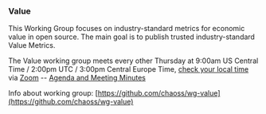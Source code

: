 ### Value

This Working Group focuses on industry-standard metrics for economic value in open source. The main goal is to publish trusted industry-standard Value Metrics. 

The Value working group meets every other Thursday at 9:00am US Central Time / 2:00pm UTC / 3:00pm Central Europe Time, [check your local time](https://arewemeetingyet.com/Chicago/2021-02-11/09:50/b/CHAOSS%20Value%20WG%20Meeting) via [Zoom](https://zoom.us/j/4998687533) -- [Agenda and Meeting Minutes](https://docs.google.com/document/d/1Bf6a1Ywi4m0Ywo4vuBBp3Q9_AA_QKbWf99WxAqRbpMw/edit)

Info about working group: [https://github.com/chaoss/wg-value](https://github.com/chaoss/wg-value)
